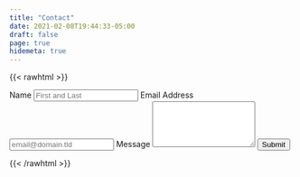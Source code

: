 ```yaml
---
title: "Contact"
date: 2021-02-08T19:44:33-05:00
draft: false
page: true
hidemeta: true
---
```


{{< rawhtml >}}
      <script src="https://www.google.com/recaptcha/api.js?render=6LckhbIhAAAAAPg4s3RnZLYN-VLAIxznpCiw8rcQ"></script>
      <script>
          grecaptcha.ready(function () {
              grecaptcha.execute('6LckhbIhAAAAAPg4s3RnZLYN-VLAIxznpCiw8rcQ', {action: 'submit'}).then(function (token) {
                  console.info("got token: " + token);
                  document.getElementById('g-recaptcha-response').value = token;
              });
          });
      </script>

<form id="milk" accept-charset="utf-8" action="https://formspree.io/f/mqkwwoog" method="post">
    <label for="full-name">Name</label>
    <input type="text" name="name" id="full-name" placeholder="First and Last" required="">
    <label for="email-address">Email Address</label>
    <input type="email" name="email" id="email-address" placeholder="email@domain.tld" required="">
    <label for="message">Message</label>
    <textarea rows="5" name="message" id="message" placeholder="" required=""></textarea>
    <input type="hidden" id="g-recaptcha-response" name="g-recaptcha-response">
    <input type="hidden" name="_subject" id="email-subject" value="Contact Form Submission">
    <input type="text" name="_gotcha" style="display:none" />
  <input type="submit" value="Submit">
  <p id="milk-status"></p>
</form>


<!-- Place this script at the end of the body tag -->
<script>
    var form = document.getElementById("milk");
    
    async function handleSubmit(event) {
      event.preventDefault();
      var status = document.getElementById("milk");
      var data = new FormData(event.target);
      fetch(event.target.action, {
        method: form.method,
        body: data,
        headers: {
            'Accept': 'application/json'
        }
      }).then(response => {
        if (response.ok) {
          status.innerHTML = "Message sent!";
          form.reset()
        } else {
          response.json().then(data => {
            if (Object.hasOwn(data, 'errors')) {
              status.innerHTML = data["errors"].map(error => error["message"]).join(", ")
            } else {
              status.innerHTML = "Oops! There was a problem submitting your form"
            }
          })
        }
      }).catch(error => {
        status.innerHTML = "Oops! There was a problem submitting your form"
      });
    }
    form.addEventListener("submit", handleSubmit)
</script>
{{< /rawhtml >}}